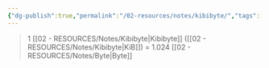 ```yaml
---
{"dg-publish":true,"permalink":"/02-resources/notes/kibibyte/","tags":["mathe/binärzahlen"],"noteIcon":"","updated":"2025-09-05T10:12:30.000+02:00"}
---
```


>1 [[02 - RESOURCES/Notes/Kibibyte\|Kibibyte]] ([[02 - RESOURCES/Notes/Kibibyte\|KiB]]) = 1.024 [[02 - RESOURCES/Notes/Byte\|Byte]]